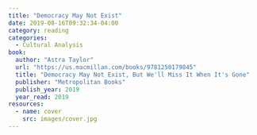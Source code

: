 ```yaml
---
title: "Democracy May Not Exist"
date: 2019-08-16T09:32:34-04:00
category: reading
categories:
  - Cultural Analysis
book:
  author: "Astra Taylor"
  url: "https://us.macmillan.com/books/9781250179845"
  title: "Democracy May Not Exist, But We'll Miss It When It's Gone"
  publisher: "Metropolitan Books"
  publish_year: 2019
  year_read: 2019
resources:
  - name: cover
    src: images/cover.jpg
---
```


